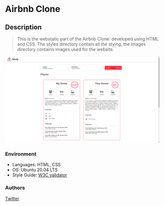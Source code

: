 # Airbnb Clone
## Description
>This is the webstatic part of the Airbnb Clone: developed using HTML and CSS. The styles directory contain all the stying, the images directory contains images used for the website. 

![Airbnb Homepage](https://github.com/Slimake/Airbnb_webstatic/blob/main/images/Airbnb_web.png)

### Environment
* Languages: HTML, CSS
* OS: Ubuntu 20.04 LTS
* Style Guide: [W3C validator](https://github.com/alx-tools/W3C-Validator)

### Authors
[Twitter](https://twitter.com/slimake)